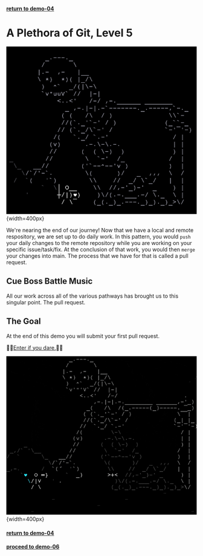 #### [return to demo-04](../demo_04/directions-demo-04.md)
# A Plethora of Git, Level 5

![bossfight-01.gif](../assets/demo-05/bossfight-01.gif){width=400px}

We're nearing the end of our journey! Now that we have a local and remote respository, we are set up to do daily work.
In this pattern, you would `push` your daily changes to the remote repository while you are working on your specific
issue/task/fix. At the conclusion of that work, you would then `merge` your changes into main. The process that we have
for that is called a pull request.

## Cue Boss Battle Music
All our work across all of the various pathways has brought us to this singular point. The pull request.

## The Goal
At the end of this demo you will submit your first pull request.

🚪🚪[Enter if you dare.](pull-request.md)🚪🚪

![bossfight-02.gif](../assets/demo-05/bossfight-02.gif){width=400px}

#### [return to demo-04](../demo_04/directions-demo-04.md)
#### [proceed to demo-06](../demo_06/directions-demo-06.md)